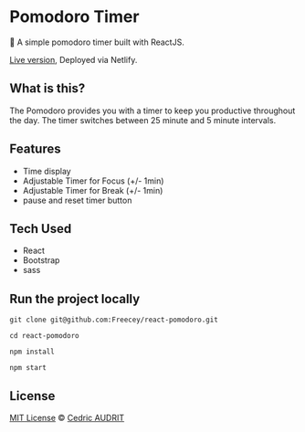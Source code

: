 # Pomodoro Timer
:tomato: A simple pomodoro timer built with ReactJS. 

[Live version](https://pomodoro.neant.be/), Deployed via Netlify.

## What is this?

The Pomodoro provides you with a timer to keep you productive throughout the day. The timer switches between 25 minute and 5 minute intervals.

## Features

- Time display
- Adjustable Timer for Focus (+/- 1min)
- Adjustable Timer for Break (+/- 1min)
- pause and reset timer button

## Tech Used

- React
- Bootstrap
- sass

## Run the project locally
```
git clone git@github.com:Freecey/react-pomodoro.git

cd react-pomodoro

npm install

npm start
```

## License
[MIT License](https://github.com/Freecey/react-pomodoro/blob/master/LICENSE.md) © [Cedric AUDRIT](https://www.audrit.be/)